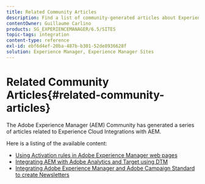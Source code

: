 ```yaml
---
title: Related Community Articles
description: Find a list of community-generated articles about Experience Cloud integrations with Adobe Experience Manager.
contentOwner: Guillaume Carlino
products: SG_EXPERIENCEMANAGER/6.5/SITES
topic-tags: integration
content-type: reference
exl-id: ebf6d4ef-20ba-487b-b301-52de8936628f
solution: Experience Manager, Experience Manager Sites
---
```

# Related Community Articles{#related-community-articles}

The Adobe Experience Manager (AEM) Community has generated a series of articles related to Experience Cloud Integrations with AEM.

Here is a listing of the available content:

* [Using Activation rules in Adobe Experience Manager web pages](https://helpx.adobe.com/experience-manager/using/dtm.html)
* [Integrating AEM with Adobe Analytics and Target using DTM](https://helpx.adobe.com/experience-manager/using/integrate-digital-marketing-solutions.html)
* [Integrating Adobe Experience Manager and Adobe Campaign Standard to create Newsletters](https://helpx.adobe.com/experience-manager/using/aem_campaign.html)
